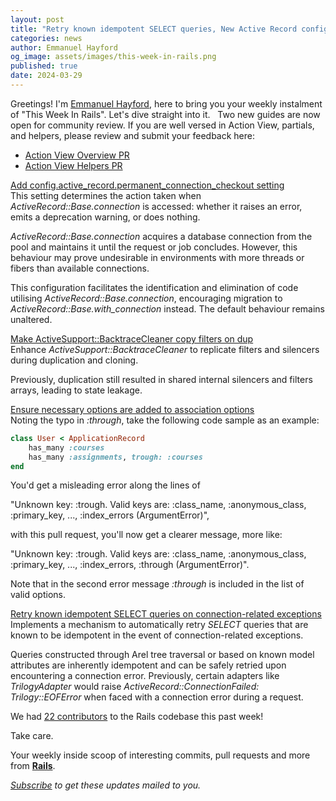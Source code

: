 ```yaml
---
layout: post
title: "Retry known idempotent SELECT queries, New Active Record configuration option, and more!"
categories: news
author: Emmanuel Hayford
og_image: assets/images/this-week-in-rails.png
published: true
date: 2024-03-29
---
```


Greetings! I'm [Emmanuel Hayford](https://twitter.com/siaw23), here to bring you your weekly instalment of "This Week In Rails". Let's dive straight into it.
&nbsp;
Two new guides are now open for community review. If you are well versed in Action View, partials, and helpers, please review and submit your feedback here:

- [Action View Overview PR](https://github.com/rails/rails/pull/51435)
- [Action View Helpers PR](https://github.com/rails/rails/pull/51432)


[Add config.active\_record.permanent\_connection\_checkout setting](https://github.com/rails/rails/pull/51349)  
This setting determines the action taken when _ActiveRecord::Base.connection_ is accessed: whether it raises an error, emits a deprecation warning, or does nothing.

_ActiveRecord::Base.connection_ acquires a database connection from the pool and maintains it until the request or job concludes. However, this behaviour may prove undesirable in environments with more threads or fibers than available connections.

This configuration facilitates the identification and elimination of code utilising _ActiveRecord::Base.connection_, encouraging migration to _ActiveRecord::Base.with\_connection_ instead. The default behaviour remains unaltered.

[Make ActiveSupport::BacktraceCleaner copy filters on dup](https://github.com/rails/rails/pull/51447)  
Enhance _ActiveSupport::BacktraceCleaner_ to replicate filters and silencers during duplication and cloning.


Previously, duplication still resulted in shared internal silencers and filters arrays, leading to state leakage.

[Ensure necessary options are added to association options](https://github.com/rails/rails/pull/51408)  
Noting the typo in _:through_, take the following code sample as an example:


```ruby
class User < ApplicationRecord
    has_many :courses
    has_many :assignments, trough: :courses
end
```


You'd get a misleading error along the lines of

"Unknown key: :trough. Valid keys are: :class\_name, :anonymous\_class, :primary\_key, ..., :index\_errors (ArgumentError)",

with this pull request, you'll now get a clearer message, more like:

"Unknown key: :trough. Valid keys are: :class\_name, :anonymous\_class, :primary\_key, ..., :index\_errors, :through (ArgumentError)".

Note that in the second error message _:through_ is included in the list of valid options.

[Retry known idempotent SELECT queries on connection-related exceptions](https://github.com/rails/rails/pull/51336)  
Implements a mechanism to automatically retry _SELECT_ queries that are known to be idempotent in the event of connection-related exceptions.

Queries constructed through Arel tree traversal or based on known model attributes are inherently idempotent and can be safely retried upon encountering a connection error. Previously, certain adapters like _TrilogyAdapter_ would raise _ActiveRecord::ConnectionFailed: Trilogy::EOFError_ when faced with a connection error during a request.

We had [22 contributors](https://contributors.rubyonrails.org/contributors/in-time-window/20240322-20240329) to the Rails codebase this past week!


Take care.





Your weekly inside scoop of interesting commits, pull requests and more from [**Rails**](https://github.com/rails/rails).

<p><i><a href="https://world.hey.com/this.week.in.rails">Subscribe</a> to get these updates mailed to you.</i></p>

